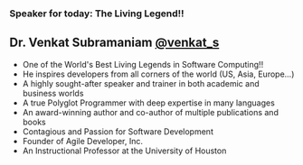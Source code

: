 ### Speaker for today: The Living Legend!!

## Dr. Venkat Subramaniam [@venkat_s](https://x.com/venkat_s)
- One of the World's Best Living Legends in Software Computing!!
- He inspires developers from all corners of the world (US, Asia, Europe...)
- A highly sought-after speaker and trainer in both academic and business worlds
- A true Polyglot Programmer with deep expertise in many languages
- An award-winning author and co-author of multiple publications and books
- Contagious and Passion for Software Development
- Founder of Agile Developer, Inc.
- An Instructional Professor at the University of Houston











